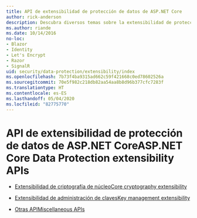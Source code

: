 ```yaml
---
title: API de extensibilidad de protección de datos de ASP.NET Core
author: rick-anderson
description: Descubra diversos temas sobre la extensibilidad de protección de datos de ASP.NET Core.
ms.author: riande
ms.date: 10/14/2016
no-loc:
- Blazor
- Identity
- Let's Encrypt
- Razor
- SignalR
uid: security/data-protection/extensibility/index
ms.openlocfilehash: 7b73f4ba9315ad662c59f421668c0ed78602526a
ms.sourcegitcommit: 70e5f982c218db82aa54aa8b8d96b377cfc7283f
ms.translationtype: HT
ms.contentlocale: es-ES
ms.lasthandoff: 05/04/2020
ms.locfileid: "82775770"
---
```

# <a name="aspnet-core-data-protection-extensibility-apis"></a><span data-ttu-id="d4539-103">API de extensibilidad de protección de datos de ASP.NET Core</span><span class="sxs-lookup"><span data-stu-id="d4539-103">ASP.NET Core Data Protection extensibility APIs</span></span>

* [<span data-ttu-id="d4539-104">Extensibilidad de criptografía de núcleo</span><span class="sxs-lookup"><span data-stu-id="d4539-104">Core cryptography extensibility</span></span>](xref:security/data-protection/extensibility/core-crypto)

* [<span data-ttu-id="d4539-105">Extensibilidad de administración de claves</span><span class="sxs-lookup"><span data-stu-id="d4539-105">Key management extensibility</span></span>](xref:security/data-protection/extensibility/key-management)

* [<span data-ttu-id="d4539-106">Otras API</span><span class="sxs-lookup"><span data-stu-id="d4539-106">Miscellaneous APIs</span></span>](xref:security/data-protection/extensibility/misc-apis)
